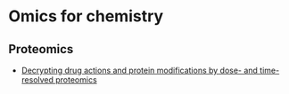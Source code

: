 # Omics for chemistry

## Proteomics
- [Decrypting drug actions and protein modifications by dose- and time-resolved proteomics](https://www.science.org/doi/10.1126/science.ade3925)
